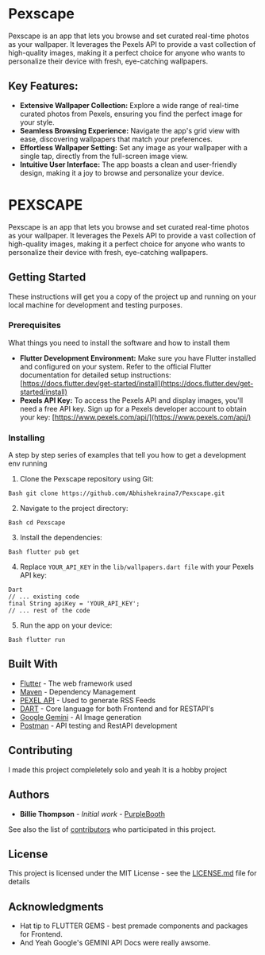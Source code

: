 **Pexscape**
===================================================================

 Pexscape is an app that lets you browse and set curated real-time photos as your wallpaper. It leverages the Pexels API to provide a vast collection of high-quality images, making it a perfect choice for anyone who wants to personalize their device with fresh, eye-catching wallpapers.

  

Key Features:
-------------

*   **Extensive Wallpaper Collection:** Explore a wide range of real-time curated photos from Pexels, ensuring you find the perfect image for your style.
*   **Seamless Browsing Experience:** Navigate the app's grid view with ease, discovering wallpapers that match your preferences.
*   **Effortless Wallpaper Setting:** Set any image as your wallpaper with a single tap, directly from the full-screen image view.
*   **Intuitive User Interface:** The app boasts a clean and user-friendly design, making it a joy to browse and personalize your device.

# PEXSCAPE

 Pexscape is an app that lets you browse and set curated real-time photos as your wallpaper. It leverages the Pexels API to provide a vast collection of high-quality images, making it a perfect choice for anyone who wants to personalize their device with fresh, eye-catching wallpapers.

## Getting Started

These instructions will get you a copy of the project up and running on your local machine for development and testing purposes. 

### Prerequisites

What things you need to install the software and how to install them

*   **Flutter Development Environment:** Make sure you have Flutter installed and configured on your system. Refer to the official Flutter documentation for detailed setup instructions: [https://docs.flutter.dev/get-started/install](https://docs.flutter.dev/get-started/install)
*   **Pexels API Key:** To access the Pexels API and display images, you'll need a free API key. Sign up for a Pexels developer account to obtain your key: [https://www.pexels.com/api/](https://www.pexels.com/api/)


### Installing

A step by step series of examples that tell you how to get a development env running

1.  Clone the Pexscape repository using Git:

```
Bash git clone https://github.com/Abhishekraina7/Pexscape.git
```

2. Navigate to the project directory:

```
Bash cd Pexscape
```

3. Install the dependencies:

```
Bash flutter pub get
```
4. Replace `YOUR_API_KEY` in the `lib/wallpapers.dart file` with your Pexels API key:
```
Dart
// ... existing code
final String apiKey = 'YOUR_API_KEY';
// ... rest of the code
```
5. Run the app on your device:

```
Bash flutter run
```

## Built With

* [Flutter](https://flutter.dev/) - The web framework used
* [Maven](https://maven.apache.org/) - Dependency Management
* [PEXEL API](https://www.pexels.com/api/) - Used to generate RSS Feeds
* [DART](https://dart.dev/) - Core language for both Frontend and for RESTAPI's
* [Google Gemini](https://ai.google.dev/edge) - AI Image generation
* [Postman](https://www.postman.com/) - API testing and RestAPI development

## Contributing

I made this project compleletely solo and yeah It is a hobby project


## Authors

* **Billie Thompson** - *Initial work* - [PurpleBooth](https://github.com/PurpleBooth)

See also the list of [contributors](https://github.com/your/project/contributors) who participated in this project.

## License

This project is licensed under the MIT License - see the [LICENSE.md](LICENSE.md) file for details

## Acknowledgments

* Hat tip to FLUTTER GEMS - best premade components and packages for Frontend.
* And Yeah Google's GEMINI API Docs were really awsome.



